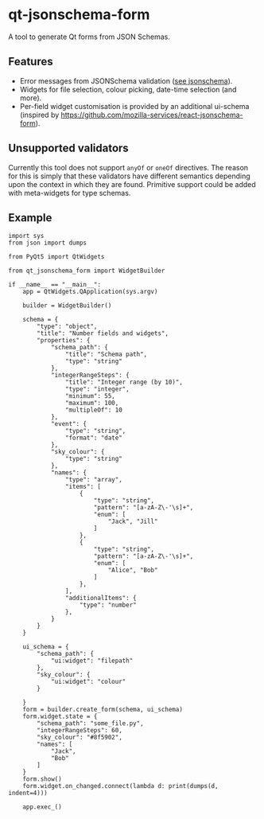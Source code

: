 # qt-jsonschema-form
A tool to generate Qt forms from JSON Schemas. 

## Features
* Error messages from JSONSchema validation ([see jsonschema](https://github.com/Julian/jsonschema)).
* Widgets for file selection, colour picking, date-time selection (and more).
* Per-field widget customisation is provided by an additional ui-schema (inspired by https://github.com/mozilla-services/react-jsonschema-form).

## Unsupported validators
Currently this tool does not support `anyOf` or `oneOf` directives. The reason for this is simply that these validators have different semantics depending upon the context in which they are found. Primitive support could be added with meta-widgets for type schemas.

## Example
```python3
import sys
from json import dumps

from PyQt5 import QtWidgets

from qt_jsonschema_form import WidgetBuilder

if __name__ == "__main__":
    app = QtWidgets.QApplication(sys.argv)

    builder = WidgetBuilder()

    schema = {
        "type": "object",
        "title": "Number fields and widgets",
        "properties": {
            "schema_path": {
                "title": "Schema path",
                "type": "string"
            },
            "integerRangeSteps": {
                "title": "Integer range (by 10)",
                "type": "integer",
                "minimum": 55,
                "maximum": 100,
                "multipleOf": 10
            },
            "event": {
                "type": "string",
                "format": "date"
            },
            "sky_colour": {
                "type": "string"
            },
            "names": {
                "type": "array",
                "items": [
                    {
                        "type": "string",
                        "pattern": "[a-zA-Z\-'\s]+",
                        "enum": [
                            "Jack", "Jill"
                        ]
                    },
                    {
                        "type": "string",
                        "pattern": "[a-zA-Z\-'\s]+",
                        "enum": [
                            "Alice", "Bob"
                        ]
                    },
                ],
                "additionalItems": {
                    "type": "number"
                },
            }
        }
    }

    ui_schema = {
        "schema_path": {
            "ui:widget": "filepath"
        },
        "sky_colour": {
            "ui:widget": "colour"
        }

    }
    form = builder.create_form(schema, ui_schema)
    form.widget.state = {
        "schema_path": "some_file.py",
        "integerRangeSteps": 60,
        "sky_colour": "#8f5902",
        "names": [
            "Jack",
            "Bob"
        ]
    }
    form.show()
    form.widget.on_changed.connect(lambda d: print(dumps(d, indent=4)))

    app.exec_()


```
